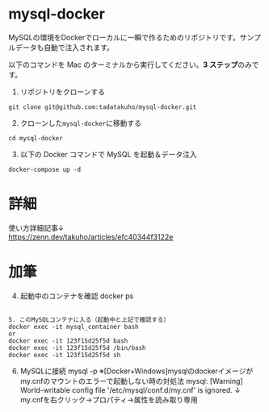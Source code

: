 # mysql-docker  

MySQLの環境をDockerでローカルに一瞬で作るためのリポジトリです。サンプルデータも自動で注入されます。　　

以下のコマンドを Mac のターミナルから実行してください。**3 ステップ**のみです。

1. リポジトリをクローンする

```
git clone git@github.com:tadatakuho/mysql-docker.git
```

2. クローンした`mysql-docker`に移動する

```
cd mysql-docker
```

3. 以下の Docker コマンドで MySQL を起動＆データ注入

```
docker-compose up -d
```


# 詳細

使い方詳細記事↓  
https://zenn.dev/takuho/articles/efc40344f3122e




# 加筆
4. 起動中のコンテナを確認
docker ps
```

5. このMySQLコンテナに入る（起動中と上記で確認する）
docker exec -it mysql_container bash
or
docker exec -it 123f15d25f5d bash
docker exec -it 123f15d25f5d /bin/bash
docker exec -it 123f15d25f5d sh
```

6. MySQLに接続
mysql -p
※[Docker+Windows]mysqlのdockerイメージがmy.cnfのマウントのエラーで起動しない時の対処法
mysql: [Warning] World-writable config file '/etc/mysql/conf.d/my.cnf' is ignored.
↓
my.cnfを右クリック→プロパティ→属性を読み取り専用



